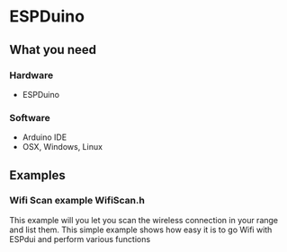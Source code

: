 # ESPDuino

## What you need

### Hardware
* ESPDuino

### Software
* Arduino IDE
* OSX, Windows, Linux

## Examples
### Wifi Scan example WifiScan.h

This example will you let you scan the wireless connection in your range and list them. This simple example shows how easy it is to go Wifi with ESPdui and perform various functions

